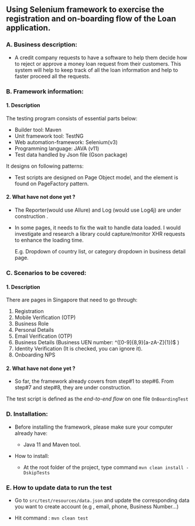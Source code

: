 ## Using Selenium framework to exercise the registration and on-boarding flow of the Loan application.

### A. Business description:

- A credit company requests to have a software to help them decide how to reject or
  approve a money loan request from their customers. This system will help to keep track of
  all the loan information and help to faster proceed all the requests.

### B. Framework information:

#### 1. Description
The testing program consists of essential parts below:
- Builder tool: Maven
- Unit framework tool: TestNG
- Web automation-framework: Selenium(v3)
- Programming language: JAVA (v11)
- Test data handled by Json file (Gson package)

It designs on following patterns:

- Test scripts are designed on Page Object model, and the element is found on PageFactory pattern.


#### 2. What have not done yet ?

- The Reporter(would use Allure) and Log (would use Log4j) are under construction .
- In some pages, it needs to fix the wait to handle data loaded. I would investigate and research a library could capture/monitor XHR requests to enhance the loading time.
   
   E.g. Dropdown of country list, or category dropdown in business detail page.

### C. Scenarios to be covered:

#### 1. Description
There are pages in Singapore that need to go through:
1. Registration
2. Mobile Verification (OTP)
3. Business Role
4. Personal Details
5. Email Verification (OTP)
6. Business Details (Business UEN number: ^([0-9]{8,9}[a-zA-Z]{1})$ )
7. Identity Verification (It is checked, you can ignore it).
8. Onboarding NPS

#### 2. What have not done yet ?

- So far, the framework already covers from step#1 to step#6. From step#7 and step#8, they are under construction.

The test script is defined as the *end-to-end flow* on one file `OnBoardingTest` 

### D. Installation:

- Before installing the framework, please make sure your computer already have:

  - Java 11 and Maven tool.
    
- How to install:

  - At the root folder of the project, type command `mvn clean install -DskipTests`
    
### E. How to update data to run the test

- Go to `src/test/resources/data.json` and update the corresponding data you want to create account (e.g , email, phone, Business Number...)

- Hit command : `mvn clean test`